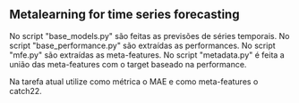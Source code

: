 ## Metalearning for time series forecasting


No script "base_models.py" são feitas as previsões de séries temporais.
No script "base_performance.py" são extraídas as performances.
No script "mfe.py" são extraídas as meta-features.
No script "metadata.py" é feita a união das meta-features com o target baseado na performance.

Na tarefa atual utilize como métrica o MAE e como meta-features o catch22.
